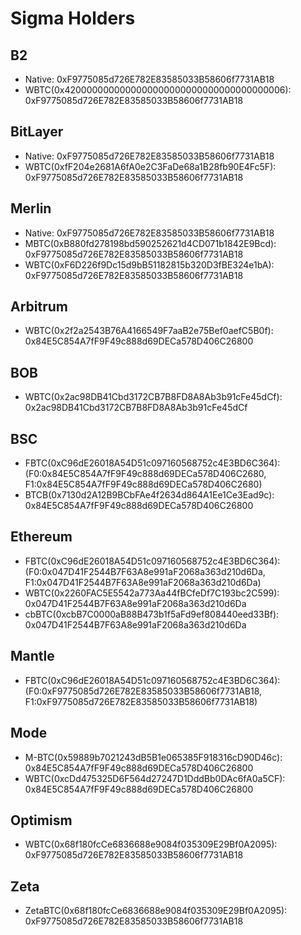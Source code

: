 # Sigma Holders

## B2
- Native: 0xF9775085d726E782E83585033B58606f7731AB18
- WBTC(0x4200000000000000000000000000000000000006): 0xF9775085d726E782E83585033B58606f7731AB18

## BitLayer
- Native: 0xF9775085d726E782E83585033B58606f7731AB18
- WBTC(0xfF204e2681A6fA0e2C3FaDe68a1B28fb90E4Fc5F): 0xF9775085d726E782E83585033B58606f7731AB18

## Merlin
- Native: 0xF9775085d726E782E83585033B58606f7731AB18
- MBTC(0xB880fd278198bd590252621d4CD071b1842E9Bcd): 0xF9775085d726E782E83585033B58606f7731AB18
- WBTC(0xF6D226f9Dc15d9bB51182815b320D3fBE324e1bA): 0xF9775085d726E782E83585033B58606f7731AB18

## Arbitrum
- WBTC(0x2f2a2543B76A4166549F7aaB2e75Bef0aefC5B0f): 0x84E5C854A7fF9F49c888d69DECa578D406C26800

## BOB
- WBTC(0x2ac98DB41Cbd3172CB7B8FD8A8Ab3b91cFe45dCf): 0x2ac98DB41Cbd3172CB7B8FD8A8Ab3b91cFe45dCf

## BSC
- FBTC(0xC96dE26018A54D51c097160568752c4E3BD6C364): (F0:0x84E5C854A7fF9F49c888d69DECa578D406C2680, F1:0x84E5C854A7fF9F49c888d69DECa578D406C2680)
- BTCB(0x7130d2A12B9BCbFAe4f2634d864A1Ee1Ce3Ead9c): 0x84E5C854A7fF9F49c888d69DECa578D406C26800

## Ethereum
- FBTC(0xC96dE26018A54D51c097160568752c4E3BD6C364): (F0:0x047D41F2544B7F63A8e991aF2068a363d210d6Da, F1:0x047D41F2544B7F63A8e991aF2068a363d210d6Da)
- WBTC(0x2260FAC5E5542a773Aa44fBCfeDf7C193bc2C599): 0x047D41F2544B7F63A8e991aF2068a363d210d6Da
- cbBTC(0xcbB7C0000aB88B473b1f5aFd9ef808440eed33Bf): 0x047D41F2544B7F63A8e991aF2068a363d210d6Da

## Mantle
- FBTC(0xC96dE26018A54D51c097160568752c4E3BD6C364): (F0:0xF9775085d726E782E83585033B58606f7731AB18, F1:0xF9775085d726E782E83585033B58606f7731AB18)

## Mode
- M-BTC(0x59889b7021243dB5B1e065385F918316cD90D46c): 0x84E5C854A7fF9F49c888d69DECa578D406C26800
- WBTC(0xcDd475325D6F564d27247D1DddBb0DAc6fA0a5CF): 0x84E5C854A7fF9F49c888d69DECa578D406C26800

## Optimism
- WBTC(0x68f180fcCe6836688e9084f035309E29Bf0A2095): 0xF9775085d726E782E83585033B58606f7731AB18

## Zeta
- ZetaBTC(0x68f180fcCe6836688e9084f035309E29Bf0A2095): 0xF9775085d726E782E83585033B58606f7731AB18
